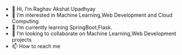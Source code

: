 - 👋 Hi, I’m Raghav Akshat Upadhyay
- 👀 I’m interested in Machine Learning,Web Development and Cloud Computing
- 🌱 I’m currently learning SpringBoot,Flask.
- 💞️ I’m looking to collaborate on Machine Learning,Web Development projects 
- 📫 How to reach me 

<!---
raghavakshat74111/raghavakshat74111 is a ✨ special ✨ repository because its `README.md` (this file) appears on your GitHub profile.
You can click the Preview link to take a look at your changes.
--->
